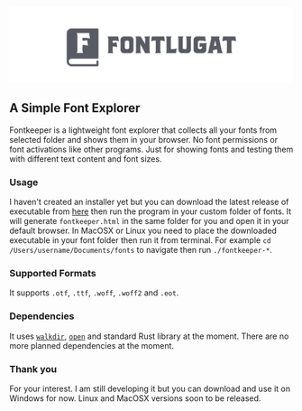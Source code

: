 ![Fontkeeper Logo](/logo.png)

## A Simple Font Explorer

Fontkeeper is a lightweight font explorer that collects all your fonts from selected folder and shows them in your browser. No font permissions or font activations like other programs. Just for showing fonts and testing them with different text content and font sizes.

### Usage

I haven't created an installer yet but you can download the latest release of executable from [here](https://github.com/fatihgozenc/fontkeeper/releases/tag/0.1.0) then run the program in your custom folder of fonts. It will generate `fontkeeper.html` in the same folder for you and open it in your default browser. In MacOSX or Linux you need to place the downloaded executable in your font folder then run it from terminal. For example `cd /Users/username/Documents/fonts` to navigate then run `./fontkeeper-*`.

### Supported Formats

It supports `.otf`, `.ttf`, `.woff`, `.woff2` and `.eot`.

### Dependencies

It uses [`walkdir`](https://docs.rs/walkdir/), [`open`](https://docs.rs/open/) and standard Rust library at the moment. There are no more planned dependencies at the moment.

### Thank you

For your interest. I am still developing it but you can download and use it on Windows for now. Linux and MacOSX versions soon to be released.
